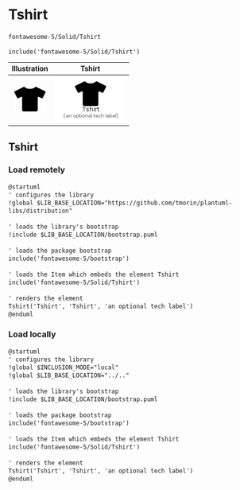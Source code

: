 # Tshirt


```text
fontawesome-5/Solid/Tshirt
```

```text
include('fontawesome-5/Solid/Tshirt')
```



| Illustration | Tshirt |
| :---: | :---: |
| ![illustration for Illustration](../../fontawesome-5/Solid/Tshirt.png) | ![illustration for Tshirt](../../fontawesome-5/Solid/Tshirt.Local.png) |




## Tshirt

### Load remotely
```plantuml
@startuml
' configures the library
!global $LIB_BASE_LOCATION="https://github.com/tmorin/plantuml-libs/distribution"

' loads the library's bootstrap
!include $LIB_BASE_LOCATION/bootstrap.puml

' loads the package bootstrap
include('fontawesome-5/bootstrap')

' loads the Item which embeds the element Tshirt
include('fontawesome-5/Solid/Tshirt')

' renders the element
Tshirt('Tshirt', 'Tshirt', 'an optional tech label')
@enduml
```

### Load locally
```plantuml
@startuml
' configures the library
!global $INCLUSION_MODE="local"
!global $LIB_BASE_LOCATION="../.."

' loads the library's bootstrap
!include $LIB_BASE_LOCATION/bootstrap.puml

' loads the package bootstrap
include('fontawesome-5/bootstrap')

' loads the Item which embeds the element Tshirt
include('fontawesome-5/Solid/Tshirt')

' renders the element
Tshirt('Tshirt', 'Tshirt', 'an optional tech label')
@enduml
```

